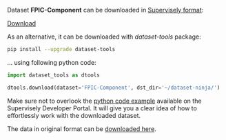 Dataset **FPIC-Component** can be downloaded in [Supervisely format](https://developer.supervisely.com/api-references/supervisely-annotation-json-format):

 [Download](https://assets.supervisely.com/remote/eyJsaW5rIjogImZzOi8vYXNzZXRzLzE5ODhfRlBJQy1Db21wb25lbnQvZnBpYy1jb21wb25lbnQtRGF0YXNldE5pbmphLnRhciIsICJzaWciOiAiZVh2VmQ1MUZTWEpKV1p6TDRSNDRvb2xnaVRtcEluTVg3aGp4ZUJFS3doQT0ifQ==)

As an alternative, it can be downloaded with *dataset-tools* package:
``` bash
pip install --upgrade dataset-tools
```

... using following python code:
``` python
import dataset_tools as dtools

dtools.download(dataset='FPIC-Component', dst_dir='~/dataset-ninja/')
```
Make sure not to overlook the [python code example](https://developer.supervisely.com/getting-started/python-sdk-tutorials/iterate-over-a-local-project) available on the Supervisely Developer Portal. It will give you a clear idea of how to effortlessly work with the downloaded dataset.

The data in original format can be [downloaded here](https://www.kaggle.com/datasets/aditidankar/pcbsegclassnet/download?datasetVersionNumber=1).